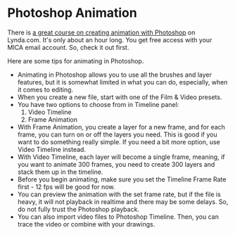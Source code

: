 # Photoshop Animation

There is [a great course on creating animation with Photoshop](https://www.lynda.com/After-Effects-tutorials/Motion-Graphics-Loops-01-Photoshop-Techniques/483234-2.html) on Lynda.com. It's only about an hour long. You get free access with your MICA email account. So, check it out first.

Here are some tips for animating in Photoshop.

- Animating in Photoshop allows you to use all the brushes and layer features, but it is somewhat limited in what you can do, especially, when it comes to editing.
- When you create a new file, start with one of the Film & Video presets.
- You have two options to choose from in Timeline panel:
    1. Video Timeline
    1. Frame Animation
- With Frame Animation, you create a layer for a new frame, and for each frame, you can turn on or off the layers you need. This is good if you want to do something really simple. If you need a bit more option, use Video Timeline instead.
- With Video Timeline, each layer will become a single frame, meaning, if you want to animate 300 frames, you need to create 300 layers and stack them up in the timeline.
- Before you begin animating, make sure you set the Timeline Frame Rate first - 12 fps will be good for now.
- You can preview the animation with the set frame rate, but if the file is heavy, it will not playback in realtime and there may be some delays. So, do not fully trust the Photoshop playback.
- You can also import video files to Photoshop Timeline. Then, you can trace the video or combine with your drawings.

